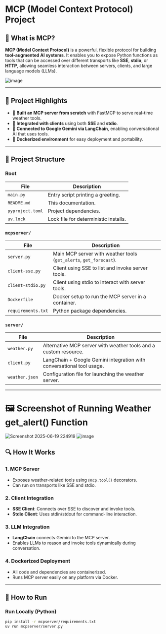 # MCP (Model Context Protocol) Project

## 🚀 What is MCP?

**MCP (Model Context Protocol)** is a powerful, flexible protocol for building **tool-augmented AI systems**. It enables you to expose Python functions as tools that can be accessed over different transports like **SSE**, **stdio**, or **HTTP**, allowing seamless interaction between servers, clients, and large language models (LLMs).

![image](https://github.com/user-attachments/assets/7c8eaf52-ec7d-4781-9a5a-922b52b26515)


---

## 🧠 Project Highlights

- 🔧 **Built an MCP server from scratch** with FastMCP to serve real-time weather tools.
- 📡 **Integrated with clients** using both **SSE** and **stdio**.
- 🤖 **Connected to Google Gemini via LangChain**, enabling conversational AI that uses tools.
- 🐳 **Dockerized environment** for easy deployment and portability.

---

## 📁 Project Structure

### Root
| File | Description |
|------|-------------|
| `main.py` | Entry script printing a greeting. |
| `README.md` | This documentation. |
| `pyproject.toml` | Project dependencies. |
| `uv.lock` | Lock file for deterministic installs. |

### `mcpserver/`
| File | Description |
|------|-------------|
| `server.py` | Main MCP server with weather tools (`get_alerts`, `get_forecast`). |
| `client-sse.py` | Client using SSE to list and invoke server tools. |
| `client-stdio.py` | Client using stdio to interact with server tools. |
| `Dockerfile` | Docker setup to run the MCP server in a container. |
| `requirements.txt` | Python package dependencies. |

### `server/`
| File | Description |
|------|-------------|
| `weather.py` | Alternative MCP server with weather tools and a custom resource. |
| `client.py` | LangChain + Google Gemini integration with conversational tool usage. |
| `weather.json` | Configuration file for launching the weather server. |

---
# 🖼️ Screenshot of Running Weather get_alert() Function 
![Screenshot 2025-06-19 224919](https://github.com/user-attachments/assets/fd7b570b-079d-46f1-ac00-420d63e98ee7)
![image](https://github.com/user-attachments/assets/becc4dd6-435a-4ba4-b351-a5d2121aa2b5)


## 🔍 How It Works

### 1. MCP Server
- Exposes weather-related tools using `@mcp.tool()` decorators.
- Can run on transports like SSE and stdio.

### 2. Client Integration
- **SSE Client**: Connects over SSE to discover and invoke tools.
- **Stdio Client**: Uses stdin/stdout for command-line interaction.

### 3. LLM Integration
- **LangChain** connects Gemini to the MCP server.
- Enables LLMs to reason and invoke tools dynamically during conversation.

### 4. Dockerized Deployment
- All code and dependencies are containerized.
- Runs MCP server easily on any platform via Docker.

---

## 🧪 How to Run

### Run Locally (Python)
```bash
pip install -r mcpserver/requirements.txt
uv run mcpserver/server.py 


